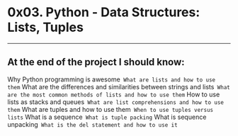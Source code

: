 # 0x03. Python - Data Structures: Lists, Tuples
-----------------------------------------------

At the end of the project I should know:
-----------------------------------------------
Why Python programming is awesome`
What are lists and how to use them`
What are the differences and similarities between strings and lists`
What are the most common methods of lists and how to use them`
How to use lists as stacks and queues`
What are list comprehensions and how to use them`
What are tuples and how to use them`
When to use tuples versus lists`
What is a sequence`
What is tuple packing`
What is sequence unpacking`
What is the del statement and how to use it`